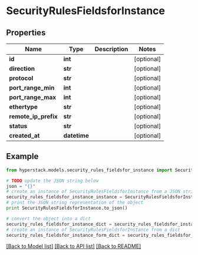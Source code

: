 # SecurityRulesFieldsforInstance


## Properties

Name | Type | Description | Notes
------------ | ------------- | ------------- | -------------
**id** | **int** |  | [optional] 
**direction** | **str** |  | [optional] 
**protocol** | **str** |  | [optional] 
**port_range_min** | **int** |  | [optional] 
**port_range_max** | **int** |  | [optional] 
**ethertype** | **str** |  | [optional] 
**remote_ip_prefix** | **str** |  | [optional] 
**status** | **str** |  | [optional] 
**created_at** | **datetime** |  | [optional] 

## Example

```python
from hyperstack.models.security_rules_fieldsfor_instance import SecurityRulesFieldsforInstance

# TODO update the JSON string below
json = "{}"
# create an instance of SecurityRulesFieldsforInstance from a JSON string
security_rules_fieldsfor_instance_instance = SecurityRulesFieldsforInstance.from_json(json)
# print the JSON string representation of the object
print SecurityRulesFieldsforInstance.to_json()

# convert the object into a dict
security_rules_fieldsfor_instance_dict = security_rules_fieldsfor_instance_instance.to_dict()
# create an instance of SecurityRulesFieldsforInstance from a dict
security_rules_fieldsfor_instance_form_dict = security_rules_fieldsfor_instance.from_dict(security_rules_fieldsfor_instance_dict)
```
[[Back to Model list]](../README.md#documentation-for-models) [[Back to API list]](../README.md#documentation-for-api-endpoints) [[Back to README]](../README.md)


